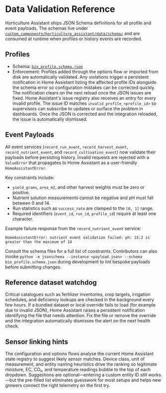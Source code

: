 # Data Validation Reference

Horticulture Assistant ships JSON Schema definitions for all profile and event payloads.
The schemas live under [`custom_components/horticulture_assistant/data/schema/`](../custom_components/horticulture_assistant/data/schema/)
and are consumed at runtime when profiles or history events are recorded.

## Profiles

* Schema: [`bio_profile.schema.json`](../custom_components/horticulture_assistant/data/schema/bio_profile.schema.json)
* Enforcement: Profiles added through the options flow or imported from disk are
automatically validated. Any violations trigger a persistent notification in Home Assistant
listing the affected profile IDs alongside the schema error so configuration mistakes can be
corrected quickly. The notification clears on the next reload once the JSON issues are fixed.
Home Assistant's issue registry also receives an entry for every invalid profile. The issue ID
matches `invalid_profile_<profile_id>` so supervisors can subscribe to updates or surface the
problem in dashboards. Once the JSON is corrected and the integration reloaded, the issue is
automatically dismissed.

## Event Payloads

All event services (`record_run_event`, `record_harvest_event`, `record_nutrient_event`,
and `record_cultivation_event`) now validate their payloads before persisting history.
Invalid requests are rejected with a `ValueError` that propagates to Home Assistant
as a user-friendly `HomeAssistantError`.

Key constraints include:

* `yield_grams`, `area_m2`, and other harvest weights must be zero or positive.
* Nutrient solution measurements cannot be negative and pH must fall between 0 and 14.
* Run statistics such as `success_rate` are clamped to the `[0, 1]` range.
* Required identifiers (`event_id`, `run_id`, `profile_id`) require at least one character.

Example failure response from the `record_nutrient_event` service:

```
HomeAssistantError: nutrient event validation failed: ph: 15.2 is greater than the maximum of 14
```

Consult the schema files for a full list of constraints. Contributors can also invoke
`python -m jsonschema --instance <payload.json> --schema bio_profile.schema.json` during
development to lint bespoke payloads before submitting changes.

## Reference dataset watchdog

Critical catalogues such as fertilizer inventories, crop targets, irrigation schedules,
and deficiency lookups are checked in the background every few hours. If a bundled dataset
or local override fails to load (for example due to invalid JSON), Home Assistant raises a
persistent notification identifying the file that needs attention. Fix the file or remove the
override and the integration automatically dismisses the alert on the next health check.

## Sensor linking hints

The configuration and options flows analyse the current Home Assistant state registry to
suggest likely sensor matches. Device class, unit of measurement, and entity naming heuristics
drive the ranking so legitimate moisture, EC, CO₂, and temperature readings bubble to the top
of each dropdown. Suggestions are optional—entering a custom entity ID still works—but the
pre-filled list eliminates guesswork for most setups and helps new growers connect the right
telemetry on the first try.
